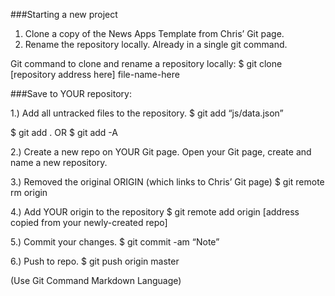 ###Starting a new project

1) Clone a copy of the News Apps Template from Chris’ Git page.
2) Rename the repository locally. Already in a single git command.

Git command to clone and rename a repository locally:
$ git clone [repository address here] file-name-here

###Save to YOUR repository:

1.) Add all untracked files to the repository.
$ git add “js/data.json”

$ git add .
OR
$ git add -A

2.) Create a new repo on YOUR Git page.
Open your Git page, create and name a new repository.

3.) Removed the original ORIGIN (which links to Chris’ Git page)
$ git remote rm origin

4.) Add YOUR origin to the repository
$ git remote add origin [address copied from your newly-created repo]

5.) Commit your changes.
$ git commit -am “Note”

6.) Push to repo.
$ git push origin master

(Use Git Command Markdown Language)